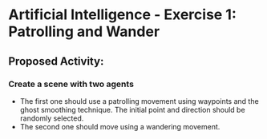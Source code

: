 # Artificial Intelligence - Exercise 1: Patrolling and Wander

## Proposed Activity:

### Create a scene with two agents

- The first one should use a patrolling movement using waypoints and the ghost smoothing technique. The initial point and direction should be randomly selected.
- The second one should move using a wandering movement.
